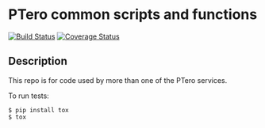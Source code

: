 # PTero common scripts and functions
[![Build Status](https://travis-ci.org/mark-burnett/ptero-common.svg?branch=master)](https://travis-ci.org/mark-burnett/ptero-common)
[![Coverage Status](https://img.shields.io/coveralls/mark-burnett/ptero-common.svg)](https://coveralls.io/r/mark-burnett/ptero-common)

## Description

This repo is for code used by more than one of the PTero services.

To run tests:

    $ pip install tox
    $ tox
